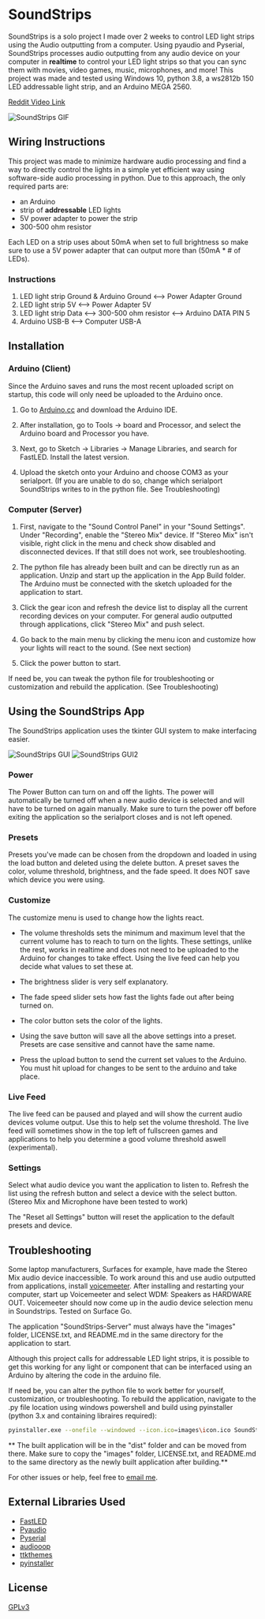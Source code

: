 # SoundStrips

SoundStrips is a solo project I made over 2 weeks to control LED light strips using the Audio outputting from a computer. Using pyaudio and Pyserial, SoundStrips processes audio outputting from any audio device on your computer in **realtime** to control your LED light strips so that you can sync them with movies, video games, music, microphones, and more! This project was made and tested using Windows 10, python 3.8, a ws2812b 150 LED addressable light strip, and an Arduino MEGA 2560.

[Reddit Video Link](https://www.reddit.com/r/arduino/comments/hnpn69/soundstrips_an_arduino_python_project_that_uses/?utm_source=share&utm_medium=web2x)

![SoundStrips GIF](https://github.com/Sohaib404/SoundStrips/blob/master/SoundStrips%20GIF.gif?raw=true)

## Wiring Instructions
 This project was made to minimize hardware audio processing and find a way to directly control the lights in a simple yet efficient way using software-side audio processing in python. Due to this approach, the only required parts are:

- an Arduino
- strip of **addressable** LED lights 
- 5V power adapter to power the strip
- 300-500 ohm resistor

Each LED on a strip uses about 50mA when set to full brightness so make sure to use a 5V power adapter that can output more than (50mA * # of LEDs).

### Instructions
1. LED light strip Ground & Arduino Ground <--> Power Adapter Ground
2. LED light strip 5V <--> Power Adapter 5V
3. LED light strip Data <--> 300-500 ohm resistor <--> Arduino DATA PIN 5
4. Arduino USB-B <--> Computer USB-A

## Installation

### Arduino (Client)
Since the Arduino saves and runs the most recent uploaded script on startup, this code will only need be uploaded to the Arduino once.

1. Go to [Arduino.cc](https://www.arduino.cc/en/main/software) and download the Arduino IDE.

2. After installation, go to Tools -> board and Processor, and select the Arduino board and Processor you have.

3. Next, go to Sketch -> Libraries -> Manage Libraries, and search for FastLED. Install the latest version.

4. Upload the sketch onto your Arduino and choose COM3 as your serialport. (If you are unable to do so, change which serialport SoundStrips writes to in the python file. See Troubleshooting)


### Computer (Server)

1. First, navigate to the "Sound Control Panel" in your "Sound Settings". Under "Recording", enable the "Stereo Mix" device. If "Stereo Mix" isn't visible, right click in the menu and check show disabled and disconnected devices. If that still does not work, see troubleshooting.

2. The python file has already been built and can be directly run as an application. Unzip and start up the application in the App Build folder. The Arduino must be connected with the sketch uploaded for the application to start.

3. Click the gear icon and refresh the device list to display all the current recording devices on your computer. For general audio outputted through applications, click "Stereo Mix" and push select.

4. Go back to the main menu by clicking the menu icon and customize how your lights will react to the sound. (See next section)

5. Click the power button to start.

 If need be, you can tweak the python file for troubleshooting or customization and rebuild the application. (See Troubleshooting)


## Using the SoundStrips App

The SoundStrips application uses the tkinter GUI system to make interfacing easier.

![SoundStrips GUI](https://github.com/Sohaib404/SoundStrips/blob/master/SoundStrips%20GUI.JPG?raw=true) ![SoundStrips GUI2](https://github.com/Sohaib404/SoundStrips/blob/master/SoundStrips%20GUI2.JPG?raw=true)

### Power
The Power Button can turn on and off the lights. The power will automatically be turned off when a new audio device is selected and will have to be turned on again manually. Make sure to turn the power off before exiting the application so the serialport closes and is not left opened.

### Presets
Presets you've made can be chosen from the dropdown and loaded in using the load button and deleted using the delete button. A preset saves the color, volume threshold, brightness, and the fade speed. It does NOT save which device you were using.

### Customize
The customize menu is used to change how the lights react.
- The volume thresholds sets the minimum and maximum level that the current volume has to reach to turn on the lights. These settings, unlike the rest, works in realtime and does not need to be uploaded to the Arduino for changes to take effect. Using the live feed can help you decide what values to set these at.
- The brightness slider is very self explanatory. 
- The fade speed slider sets how fast the lights fade out after being turned on.
- The color button sets the color of the lights.
  
- Using the save button will save all the above settings into a preset. Presets are case sensitive and cannot have the same name.
- Press the upload button to send the current set values to the Arduino. You must hit upload for changes to be sent to the arduino and take place.

### Live Feed
 The live feed can be paused and played and will show the current audio devices volume output. Use this to help set the volume threshold. The live feed will sometimes show in the top left of fullscreen games and applications to help you determine a good volume threshold aswell (experimental).

### Settings 
 Select what audio device you want the application to listen to. Refresh the list using the refresh button and select a device with the select button. (Stereo Mix and Microphone have been tested to work)

The "Reset all Settings" button will reset the application to the default presets and device.

## Troubleshooting

 Some laptop manufacturers, Surfaces for example, have made the Stereo Mix audio device inaccessible. To work around this and use audio outputted from applications, install [voicemeeter](https://www.vb-audio.com/Voicemeeter/). After installing and restarting your computer, start up Voicemeeter and select WDM: Speakers as HARDWARE OUT. Voicemeeter should now come up in the audio device selection menu in Soundstrips. Tested on Surface Go.
 
 The application "SoundStrips-Server" must always have the "images" folder, LICENSE.txt, and README.md in the same directory for the application to start.

 Although this project calls for addressable LED light strips, it is possible to get this working for any light or component that can be interfaced using an Arduino by altering the code in the arduino file.

 If need be, you can alter the python file to work better for yourself, customization, or troubleshooting. To rebuild the application, navigate to the .py file location using windows powershell and build using pyinstaller (python 3.x and containing libraires required):

```bash
pyinstaller.exe --onefile --windowed --icon.ico=images\icon.ico SoundStrips-Server.py
```
** The built application will be in the "dist" folder and can be moved from there. Make sure to copy the "images" folder, LICENSE.txt, and README.md to the same directory as the newly built application after building.**

For other issues or help, feel free to [email me](mailto:sohaibx@live.ca).

## External Libraries Used

- [FastLED](https://github.com/FastLED/FastLED)
- [Pyaudio](https://pypi.org/project/PyAudio/)
- [Pyserial](https://pythonhosted.org/pyserial/)
- [audiooop](https://docs.python.org/2/library/audioop.html) 
- [ttkthemes](https://ttkthemes.readthedocs.io/en/latest/)
- [pyinstaller](https://www.pyinstaller.org/)



## License
[GPLv3](https://www.gnu.org/licenses/gpl-3.0.en.html)
